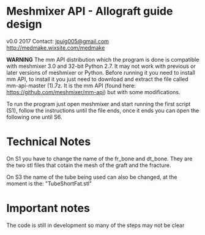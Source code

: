 # Meshmixer API - Allograft guide design
v0.0 2017 
Contact:    jpuig005@gmail.com    http://medmake.wixsite.com/medmake 

**WARNING** The mm API distribution which the program is done is compatible with meshmixer 3.0 and 32-bit Python 2.7.
It may not work with previous or later versions of meshmixer or Python. Before running it you need to install
mm API, to install it you just need to download and extract the file called mm-api-master (1).7z. It is the mm API (found here: https://github.com/meshmixer/mm-api) but with some modifications.

To run the program just open meshmixer and start running the first script (S1), follow the instructions until the file ends, once it ends you can open the following one until S6.

Technical Notes
===============

On S1 you have to change the name of the fr_bone and dt_bone. They are the two stl files that cotain the mesh of the graft and the fracture.

On S3 the name of the tube being used can also be changed, at the moment is the: "TubeShortFat.stl" 

Important notes
===============

The code is still in development so many of the steps may not be clear

